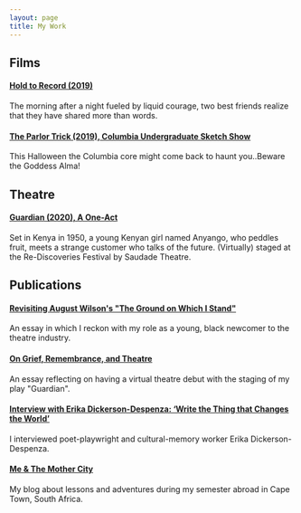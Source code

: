 ```yaml
---
layout: page
title: My Work
---
```


## Films

#### [Hold to Record (2019)](https://vimeo.com/341457011)
The morning after a night fueled by liquid courage, two best friends realize that they have shared more than words.

#### [The Parlor Trick (2019), Columbia Undergraduate Sketch Show](https://youtu.be/0ZNGGCVpLj8)
This Halloween the Columbia core might come back to haunt you..Beware the Goddess Alma!

## Theatre

#### [Guardian (2020), A One-Act](https://instagram.com/saudadetheatre)
Set in Kenya in 1950, a young Kenyan girl named Anyango, who peddles fruit, meets a strange customer who talks of the future. (Virtually) staged at the Re-Discoveries Festival by Saudade Theatre.

## Publications

#### [Revisiting August Wilson's "The Ground on Which I Stand"](https://playco.org/revisitingaugustwilson/)
An essay in which I reckon with my role as a young, black newcomer to the theatre industry.

#### [On Grief, Remembrance, and Theatre](https://playco.org/on-grief-remembrance-and-theatre/)
An essay reflecting on having a virtual theatre debut with the staging of my play "Guardian".

#### [Interview with Erika Dickerson-Despenza: ‘Write the Thing that Changes the World’](https://playco.org/erikadickerson-despenza/)
I interviewed poet-playwright and cultural-memory worker Erika Dickerson-Despenza.

#### [Me & The Mother City](https://alaro18.wixsite.com)
My blog about lessons and adventures during my semester abroad in Cape Town, South Africa.